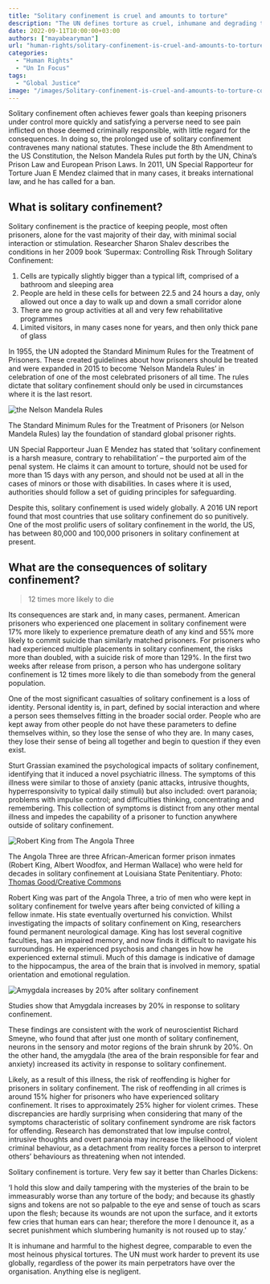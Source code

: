 ```yaml
---
title: "Solitary confinement is cruel and amounts to torture"
description: "The UN defines torture as cruel, inhumane and degrading treatment. Solitary confinement clearly reaches this bar, stripping prisoners of their rights to socialisation at the cost of their mental health."
date: 2022-09-11T10:00:00+03:00
authors: ["mayabearyman"]
url: "human-rights/solitary-confinement-is-cruel-and-amounts-to-torture"
categories:
  - "Human Rights"
  - "Un In Focus"
tags:
  - "Global Justice"
image: "/images/Solitary-confinement-is-cruel-and-amounts-to-torture-copy.jpg"
---
```

Solitary confinement often achieves fewer goals than keeping prisoners under control more quickly and satisfying a perverse need to see pain inflicted on those deemed criminally responsible, with little regard for the consequences. In doing so, the prolonged use of solitary confinement contravenes many national statutes. These include the 8th Amendment to the US Constitution, the Nelson Mandela Rules put forth by the UN, China’s Prison Law and European Prison Laws. In 2011, UN Special Rapporteur for Torture Juan E Mendez claimed that in many cases, it breaks international law, and he has called for a ban.

## What is solitary confinement?

Solitary confinement is the practice of keeping people, most often prisoners, alone for the vast majority of their day, with minimal social interaction or stimulation. Researcher Sharon Shalev describes the conditions in her 2009 book ‘Supermax: Controlling Risk Through Solitary Confinement:

1. Cells are typically slightly bigger than a typical lift, comprised of a bathroom and sleeping area
2. People are held in these cells for between 22.5 and 24 hours a day, only allowed out once a day to walk up and down a small corridor alone
3. There are no group activities at all and very few rehabilitative programmes
4. Limited visitors, in many cases none for years, and then only thick pane of glass

In 1955, the UN adopted the Standard Minimum Rules for the Treatment of Prisoners. These created guidelines about how prisoners should be treated and were expanded in 2015 to become ‘Nelson Mandela Rules’ in celebration of one of the most celebrated prisoners of all time. The rules dictate that solitary confinement should only be used in circumstances where it is the last resort.

![the Nelson Mandela Rules](/images/nelson-mandela-rules-1024x571.jpg)

The Standard Minimum Rules for the Treatment of Prisoners (or Nelson Mandela Rules) lay the foundation of standard global prisoner rights.


UN Special Rapporteur Juan E Mendez has stated that ‘solitary confinement is a harsh measure, contrary to rehabilitation’ – the purported aim of the penal system. He claims it can amount to torture, should not be used for more than 15 days with any person, and should not be used at all in the cases of minors or those with disabilities. In cases where it is used, authorities should follow a set of guiding principles for safeguarding.

Despite this, solitary confinement is used widely globally. A 2016 UN report found that most countries that use solitary confinement do so punitively. One of the most prolific users of solitary confinement in the world, the US, has between 80,000 and 100,000 prisoners in solitary confinement at present.

## What are the consequences of **solitary confinement**?

> 12 times more likely to die

Its consequences are stark and, in many cases, permanent. American prisoners who experienced one placement in solitary confinement were 17% more likely to experience premature death of any kind and 55% more likely to commit suicide than similarly matched prisoners. For prisoners who had experienced multiple placements in solitary confinement, the risks more than doubled, with a suicide risk of more than 129%. In the first two weeks after release from prison, a person who has undergone solitary confinement is 12 times more likely to die than somebody from the general population.

One of the most significant casualties of solitary confinement is a loss of identity. Personal identity is, in part, defined by social interaction and where a person sees themselves fitting in the broader social order. People who are kept away from other people do not have these parameters to define themselves within, so they lose the sense of who they are. In many cases, they lose their sense of being all together and begin to question if they even exist.

Sturt Grassian examined the psychological impacts of solitary confinement, identifying that it induced a novel psychiatric illness. The symptoms of this illness were similar to those of anxiety (panic attacks, intrusive thoughts, hyperresponsivity to typical daily stimuli) but also included: overt paranoia; problems with impulse control; and difficulties thinking, concentrating and remembering. This collection of symptoms is distinct from any other mental illness and impedes the capability of a prisoner to function anywhere outside of solitary confinement.

![Robert King from The Angola Three](/images/Robert-King-part-of-the-Angola-Three-1-1024x769.jpg)

The Angola Three are three African-American former prison inmates (Robert King, Albert Woodfox, and Herman Wallace) who were held for decades in solitary confinement at Louisiana State Penitentiary. Photo: [Thomas Good/Creative Commons](https://creativecommons.org/licenses/by-sa/3.0)


Robert King was part of the Angola Three, a trio of men who were kept in solitary confinement for twelve years after being convicted of killing a fellow inmate. His state eventually overturned his conviction. Whilst investigating the impacts of solitary confinement on King, researchers found permanent neurological damage. King has lost several cognitive faculties, has an impaired memory, and now finds it difficult to navigate his surroundings. He experienced psychosis and changes in how he experienced external stimuli. Much of this damage is indicative of damage to the hippocampus, the area of the brain that is involved in memory, spatial orientation and emotional regulation.

![Amygdala increases by 20% after solitary confinement](/images/amygdala-819x1024.jpg)

Studies show that Amygdala increases by 20% in response to solitary confinement.


These findings are consistent with the work of neuroscientist Richard Smeyne, who found that after just one month of solitary confinement, neurons in the sensory and motor regions of the brain shrunk by 20%. On the other hand, the amygdala (the area of the brain responsible for fear and anxiety) increased its activity in response to solitary confinement.

Likely, as a result of this illness, the risk of reoffending is higher for prisoners in solitary confinement. The risk of reoffending in all crimes is around 15% higher for prisoners who have experienced solitary confinement. It rises to approximately 25% higher for violent crimes. These discrepancies are hardly surprising when considering that many of the symptoms characteristic of solitary confinement syndrome are risk factors for offending. Research has demonstrated that low impulse control, intrusive thoughts and overt paranoia may increase the likelihood of violent criminal behaviour, as a detachment from reality forces a person to interpret others’ behaviours as threatening when not intended.

Solitary confinement is torture. Very few say it better than Charles Dickens:

‘I hold this slow and daily tampering with the mysteries of the brain to be immeasurably worse than any torture of the body; and because its ghastly signs and tokens are not so palpable to the eye and sense of touch as scars upon the flesh; because its wounds are not upon the surface, and it extorts few cries that human ears can hear; therefore the more I denounce it, as a secret punishment which slumbering humanity is not roused up to stay.’

It is inhumane and harmful to the highest degree, comparable to even the most heinous physical tortures. The UN must work harder to prevent its use globally, regardless of the power its main perpetrators have over the organisation. Anything else is negligent.
